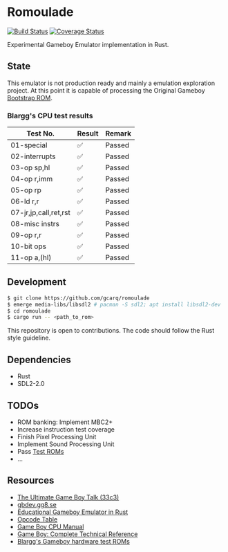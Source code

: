 # Romoulade
[![Build Status](https://travis-ci.org/gcarq/romoulade.svg?branch=master)](https://travis-ci.org/gcarq/romoulade) [![Coverage Status](https://coveralls.io/repos/github/gcarq/romoulade/badge.svg?branch=master)](https://coveralls.io/github/gcarq/romoulade?branch=master)

Experimental Gameboy Emulator implementation in Rust.


## State

This emulator is not production ready and mainly a emulation exploration project.
At this point it is capable of processing the Original Gameboy [Bootstrap ROM](https://gbdev.gg8.se/wiki/articles/Gameboy_Bootstrap_ROM).


### Blargg's CPU test results

| Test No.              | Result  | Remark           |
| --------------------- | ------- | ---------------- |
| 01-special            | ✅      | Passed           |
| 02-interrupts         | ✅      | Passed           |
| 03-op sp,hl           | ✅      | Passed           |
| 04-op r,imm           | ✅      | Passed           |
| 05-op rp              | ✅      | Passed           |
| 06-ld r,r             | ✅      | Passed           |
| 07-jr,jp,call,ret,rst | ✅      | Passed           |
| 08-misc instrs        | ✅      | Passed           |
| 09-op r,r             | ✅      | Passed           |
| 10-bit ops            | ✅      | Passed           |
| 11-op a,(hl)          | ✅      | Passed           |


## Development

```sh
$ git clone https://github.com/gcarq/romoulade
$ emerge media-libs/libsdl2 # pacman -S sdl2; apt install libsdl2-dev
$ cd romoulade
$ cargo run -- <path_to_rom>
```

This repository is open to contributions.
The code should follow the Rust style guideline.


## Dependencies

* Rust
* SDL2-2.0

## TODOs

 - ROM banking: Implement MBC2+
 - Increase instruction test coverage
 - Finish Pixel Processing Unit
 - Implement Sound Processing Unit
 - Pass [Test ROMs](https://gbdev.gg8.se/files/roms/blargg-gb-tests/)
 - ...


## Resources

* [The Ultimate Game Boy Talk (33c3)](https://www.youtube.com/watch?v=HyzD8pNlpwI)
* [gbdev.gg8.se](https://gbdev.gg8.se/)
* [Educational Gameboy Emulator in Rust](https://github.com/rylev/DMG-01)
* [Opcode Table](https://izik1.github.io/gbops/)
* [Game Boy CPU Manual](http://marc.rawer.de/Gameboy/Docs/GBCPUman.pdf)
* [Game Boy: Complete Technical Reference](https://gekkio.fi/files/gb-docs/gbctr.pdf)
* [Blargg's Gameboy hardware test ROMs](https://github.com/retrio/gb-test-roms)
